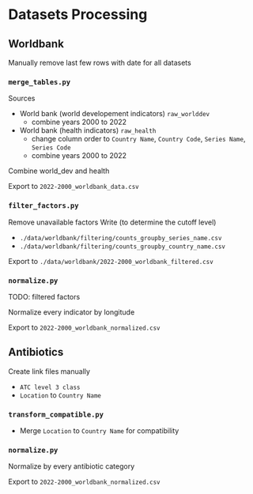 # Datasets Processing

## Worldbank

Manually remove last few rows with date for all datasets

### `merge_tables.py`

Sources
- World bank (world developement indicators) `raw_worlddev`
    - combine years 2000 to 2022
- World bank (health indicators) `raw_health`
    - change column order to `Country Name`, `Country Code`, `Series Name`, `Series Code`
    - combine years 2000 to 2022

Combine world_dev and health

Export to `2022-2000_worldbank_data.csv`


### `filter_factors.py`

Remove unavailable factors
Write (to determine the cutoff level)
- `./data/worldbank/filtering/counts_groupby_series_name.csv`
- `./data/worldbank/filtering/counts_groupby_country_name.csv`

Export to `./data/worldbank/2022-2000_worldbank_filtered.csv`


### `normalize.py`

TODO: filtered factors

Normalize every indicator by longitude

Export to `2022-2000_worldbank_normalized.csv`


## Antibiotics

Create link files manually
- `ATC level 3 class`
- `Location` to `Country Name`

### `transform_compatible.py`

- Merge `Location` to `Country Name` for compatibility

### `normalize.py`

Normalize by every antibiotic category

Export to `2022-2000_worldbank_normalized.csv`
